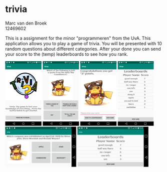 # trivia

Marc van den Broek  
12469602

This is a assignment for the minor "programmeren" from the UvA. This application allows you to play a game of trivia. You will be presented with 10 random questions about different categories. After your done you can send your score to the (temp) leaderboards to see how you rank.

<img src="https://github.com/broekm006/trivia/blob/master/doc/main.png" height="20%" width="23%"/> <img src="https://github.com/broekm006/trivia/blob/master/doc/question.png" height="20%" width="23%"/> <img src="https://github.com/broekm006/trivia/blob/master/doc/score.png" height="20%" width="23%"/> <img src="https://github.com/broekm006/trivia/blob/master/doc/leaderboard.png" height="20%" width="23%"/> <img src="https://github.com/broekm006/trivia/blob/master/doc/question_land.png" height="20%" width="45%"/> <img src="https://github.com/broekm006/trivia/blob/master/doc/leaderboard_land.png" height="20%" width="45%"/>
